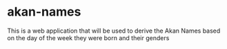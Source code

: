 # akan-names
This is a web application that will be used to derive the Akan Names based on the day of the week they were born and their genders
